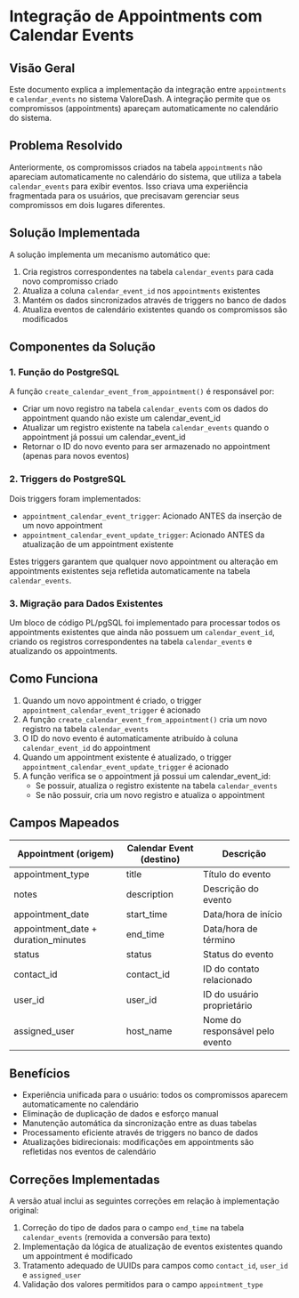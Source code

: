 # Integração de Appointments com Calendar Events

## Visão Geral

Este documento explica a implementação da integração entre `appointments` e `calendar_events` no sistema ValoreDash. A integração permite que os compromissos (appointments) apareçam automaticamente no calendário do sistema.

## Problema Resolvido

Anteriormente, os compromissos criados na tabela `appointments` não apareciam automaticamente no calendário do sistema, que utiliza a tabela `calendar_events` para exibir eventos. Isso criava uma experiência fragmentada para os usuários, que precisavam gerenciar seus compromissos em dois lugares diferentes.

## Solução Implementada

A solução implementa um mecanismo automático que:

1. Cria registros correspondentes na tabela `calendar_events` para cada novo compromisso criado
2. Atualiza a coluna `calendar_event_id` nos `appointments` existentes
3. Mantém os dados sincronizados através de triggers no banco de dados
4. Atualiza eventos de calendário existentes quando os compromissos são modificados

## Componentes da Solução

### 1. Função do PostgreSQL

A função `create_calendar_event_from_appointment()` é responsável por:

- Criar um novo registro na tabela `calendar_events` com os dados do appointment quando não existe um calendar_event_id
- Atualizar um registro existente na tabela `calendar_events` quando o appointment já possui um calendar_event_id
- Retornar o ID do novo evento para ser armazenado no appointment (apenas para novos eventos)

### 2. Triggers do PostgreSQL

Dois triggers foram implementados:

- `appointment_calendar_event_trigger`: Acionado ANTES da inserção de um novo appointment
- `appointment_calendar_event_update_trigger`: Acionado ANTES da atualização de um appointment existente

Estes triggers garantem que qualquer novo appointment ou alteração em appointments existentes seja refletida automaticamente na tabela `calendar_events`.

### 3. Migração para Dados Existentes

Um bloco de código PL/pgSQL foi implementado para processar todos os appointments existentes que ainda não possuem um `calendar_event_id`, criando os registros correspondentes na tabela `calendar_events` e atualizando os appointments.

## Como Funciona

1. Quando um novo appointment é criado, o trigger `appointment_calendar_event_trigger` é acionado
2. A função `create_calendar_event_from_appointment()` cria um novo registro na tabela `calendar_events`
3. O ID do novo evento é automaticamente atribuído à coluna `calendar_event_id` do appointment
4. Quando um appointment existente é atualizado, o trigger `appointment_calendar_event_update_trigger` é acionado
5. A função verifica se o appointment já possui um calendar_event_id:
   - Se possuir, atualiza o registro existente na tabela `calendar_events`
   - Se não possuir, cria um novo registro e atualiza o appointment

## Campos Mapeados

| Appointment (origem) | Calendar Event (destino) | Descrição |
|---------------------|--------------------------|------------|
| appointment_type    | title                    | Título do evento |
| notes               | description              | Descrição do evento |
| appointment_date    | start_time               | Data/hora de início |
| appointment_date + duration_minutes | end_time | Data/hora de término |
| status              | status                   | Status do evento |
| contact_id          | contact_id               | ID do contato relacionado |
| user_id             | user_id                  | ID do usuário proprietário |
| assigned_user       | host_name                | Nome do responsável pelo evento |

## Benefícios

- Experiência unificada para o usuário: todos os compromissos aparecem automaticamente no calendário
- Eliminação de duplicação de dados e esforço manual
- Manutenção automática da sincronização entre as duas tabelas
- Processamento eficiente através de triggers no banco de dados
- Atualizações bidirecionais: modificações em appointments são refletidas nos eventos de calendário

## Correções Implementadas

A versão atual inclui as seguintes correções em relação à implementação original:

1. Correção do tipo de dados para o campo `end_time` na tabela `calendar_events` (removida a conversão para texto)
2. Implementação da lógica de atualização de eventos existentes quando um appointment é modificado
3. Tratamento adequado de UUIDs para campos como `contact_id`, `user_id` e `assigned_user`
4. Validação dos valores permitidos para o campo `appointment_type`